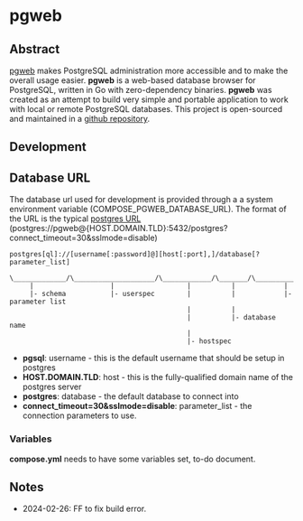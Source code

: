 # pgweb

## Abstract

[pgweb](http://sosedoff.github.io/pgweb/) makes PostgreSQL administration more accessible and to make the overall usage easier. **pgweb** is a web-based database browser for PostgreSQL, written in Go with zero-dependency binaries. **pgweb** was created as an attempt to build very simple and portable application to work with local or remote PostgreSQL databases. This project is open-sourced and maintained in a [github repository](https://github.com/sosedoff/pgweb).

## Development

## Database URL

The database url used for development is provided through a a system environment variable (COMPOSE_PGWEB_DATABASE_URL). The format of the URL is the typical [postgres URL](https://www.prisma.io/dataguide/postgresql/short-guides/connection-uris) (postgres://pgweb@{HOST.DOMAIN.TLD}:5432/postgres?connect_timeout=30&sslmode=disable)

```
postgres[ql]://[username[:password]@][host[:port],]/database[?parameter_list]

\_____________/\____________________/\____________/\_______/\_______________/
	 |                   |                  |          |            |
	 |- schema           |- userspec        |          |            |- parameter list
											|          |
											|          |- database name
											|
											|- hostspec
```

- **pgsql**: username - this is the default username that should be setup in postgres
- **HOST.DOMAIN.TLD**: host - this is the fully-qualified domain name of the postgres server
- **postgres**: database - the default database to connect into
- **connect_timeout=30&sslmode=disable**: parameter_list - the connection parameters to use.

### Variables

**compose.yml** needs to have some variables set, to-do document.

## Notes
- 2024-02-26: FF to fix build error.

